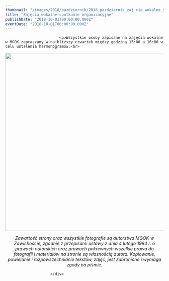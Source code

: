 ```yaml
---
thumbnail: "/images/2018/pazdziernik/2018_pazdziernik_zaj_cia_wokalne_spotkanie_organizacyjne_2018_10_zaj_cia_wokalne_spotkanie_organizacyjne_ZAJECIA-WOKALNE-1.jpg"
title: "Zajęcia wokalne-spotkanie organizacyjne"
publishDate: "2018-10-01T00:00:00.000Z"
eventDate: "2018-10-01T00:00:00.000Z"
---
```


<div class="entry-content">
							
							<p>Wszystkie osoby zapisane na zajęcia wokalne w MGOK zapraszamy w najbliższy czwartek między godziną 15:00 a 16:00 w celu ustalenia harmonogramów.<br>
<img fetchpriority="high" decoding="async" class="aligncenter size-full wp-image-6103" src="/images/2018/pazdziernik/2018_pazdziernik_zaj_cia_wokalne_spotkanie_organizacyjne_2018_10_zaj_cia_wokalne_spotkanie_organizacyjne_ZAJECIA-WOKALNE-1.jpg" alt="" width="800" height="565" srcset="/images/2018/pazdziernik/2018_pazdziernik_zaj_cia_wokalne_spotkanie_organizacyjne_2018_10_zaj_cia_wokalne_spotkanie_organizacyjne_ZAJECIA-WOKALNE-1.jpg 800w, /images/2018/pazdziernik/ZAJECIA-WOKALNE-1-300x212.jpg 300w, /images/2018/pazdziernik/ZAJECIA-WOKALNE-1-768x542.jpg 768w" sizes="(max-width: 800px) 100vw, 800px"></p>
<p style="text-align: center;"><em>Zawartość strony oraz wszystkie fotografie są autorstwa MGOK w Zawichoście, zgodnie z przepisami ustawy z dnia 4 lutego 1994 r. o prawach autorskich oraz prawach pokrewnych wszelkie prawa do fotografii i materiałów na stronie są własnością autora. Kopiowanie, powielanie i rozpowszechnianie tekstów, zdjęć, jest zabronione i wymaga zgody na piśmie.</em></p>
						
						</div>
